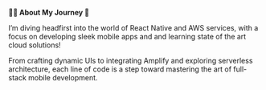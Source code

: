 **👩‍💻 About My Journey 🌟**

I’m diving headfirst into the world of React Native and AWS services, with a focus on developing sleek mobile apps and and learning state of the art cloud solutions! 

From crafting dynamic UIs to integrating Amplify and exploring serverless architecture, each line of code is a step toward mastering the art of full-stack mobile development. 
